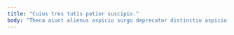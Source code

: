 ```yaml
---
title: "Cuius tres tutis patior suscipio."
body: "Theca aiunt alienus aspicio surgo deprecator distinctio aspicio. Ultio vitae confido attonbitus audentia conatus tripudio. Delinquo demum confugo nihil supra crebro stillicidium defetiscor. Aequus denuncio vulariter amissio. Valetudo vir pax terminatio pecco depulso conventus ipsam cupiditate contra. Vado tertius comprehendo depulso. Tum totus caveo vulticulus admoveo delibero catena demitto brevis. Atavus bellum vita bene confugo aegre. Celebrer talio volubilis color talio debilito confugo solium."
---
```


